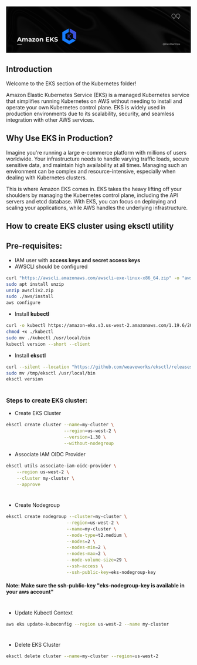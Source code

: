 ![Amazon EKS](header_1.png)

## Introduction

Welcome to the EKS section of the Kubernetes folder! 

Amazon Elastic Kubernetes Service (EKS) is a managed Kubernetes service that simplifies running Kubernetes on AWS without needing to install and operate your own Kubernetes control plane. EKS is widely used in production environments due to its scalability, security, and seamless integration with other AWS services.

## Why Use EKS in Production?

Imagine you're running a large e-commerce platform with millions of users worldwide. Your infrastructure needs to handle varying traffic loads, secure sensitive data, and maintain high availability at all times. Managing such an environment can be complex and resource-intensive, especially when dealing with Kubernetes clusters.

This is where Amazon EKS comes in. EKS takes the heavy lifting off your shoulders by managing the Kubernetes control plane, including the API servers and etcd database. With EKS, you can focus on deploying and scaling your applications, while AWS handles the underlying infrastructure.

## How to create EKS cluster using eksctl utility

## Pre-requisites:
- IAM user with **access keys and secret access keys**
- AWSCLI should be configured
```bash
curl "https://awscli.amazonaws.com/awscli-exe-linux-x86_64.zip" -o "awscliv2.zip"
sudo apt install unzip
unzip awscliv2.zip
sudo ./aws/install
aws configure
```

- Install **kubectl**
```bash
curl -o kubectl https://amazon-eks.s3.us-west-2.amazonaws.com/1.19.6/2021-01-05/bin/linux/amd64/kubectl
chmod +x ./kubectl
sudo mv ./kubectl /usr/local/bin
kubectl version --short --client
```

- Install **eksctl**
```bash
curl --silent --location "https://github.com/weaveworks/eksctl/releases/latest/download/eksctl_$(uname -s)_amd64.tar.gz" | tar xz -C /tmp
sudo mv /tmp/eksctl /usr/local/bin
eksctl version
```

#
### Steps to create EKS cluster:
- Create EKS Cluster
```bash
eksctl create cluster --name=my-cluster \
                      --region=us-west-2 \
                      --version=1.30 \
                      --without-nodegroup
```

- Associate IAM OIDC Provider
```bash
eksctl utils associate-iam-oidc-provider \
    --region us-west-2 \
    --cluster my-cluster \
    --approve
```
#

- Create Nodegroup
```bash
eksctl create nodegroup --cluster=my-cluster \
                       --region=us-west-2 \
                       --name=my-cluster \
                       --node-type=t2.medium \
                       --nodes=2 \
                       --nodes-min=2 \
                       --nodes-max=2 \
                       --node-volume-size=29 \
                       --ssh-access \
                       --ssh-public-key=eks-nodegroup-key 
```
#### Note: Make sure the ssh-public-key "eks-nodegroup-key is available in your aws account"
#

- Update Kubectl Context
```bash
aws eks update-kubeconfig --region us-west-2 --name my-cluster
```
#

- Delete EKS Cluster
```bash
eksctl delete cluster --name=my-cluster --region=us-west-2
```